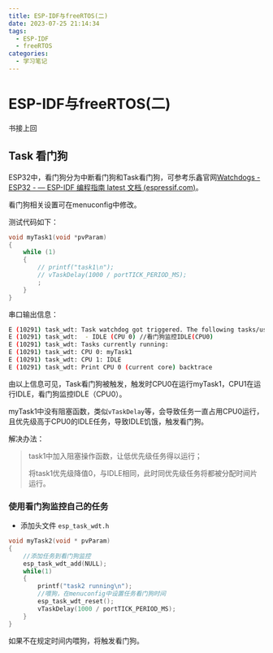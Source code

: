 ```yaml
---
title: ESP-IDF与freeRTOS(二)
date: 2023-07-25 21:14:34
tags:
  - ESP-IDF
  - freeRTOS
categories:
  - 学习笔记
---
```


# ESP-IDF与freeRTOS(二)

书接上回


## Task 看门狗

ESP32中，看门狗分为中断看门狗和Task看门狗，可参考乐鑫官网[Watchdogs - ESP32 - — ESP-IDF 编程指南 latest 文档 (espressif.com)](https://docs.espressif.com/projects/esp-idf/zh_CN/latest/esp32/api-reference/system/wdts.html)。

看门狗相关设置可在menuconfig中修改。

测试代码如下：

``` c
void myTask1(void *pvParam)
{
    while (1)
    {
        // printf("task1\n");
        // vTaskDelay(1000 / portTICK_PERIOD_MS);
        ;
    }
}
```

串口输出信息：

``` bash
E (10291) task_wdt: Task watchdog got triggered. The following tasks/users did not reset the watchdog in time:
E (10291) task_wdt:  - IDLE (CPU 0) //看门狗监控IDLE(CPU0)
E (10291) task_wdt: Tasks currently running:
E (10291) task_wdt: CPU 0: myTask1
E (10291) task_wdt: CPU 1: IDLE
E (10291) task_wdt: Print CPU 0 (current core) backtrace
```

由以上信息可见，Task看门狗被触发，触发时CPU0在运行myTask1，CPU1在运行IDLE，看门狗监控IDLE（CPU0）。

myTask1中没有阻塞函数，类似`vTaskDelay`等，会导致任务一直占用CPU0运行，且优先级高于CPU0的IDLE任务，导致IDLE饥饿，触发看门狗。

解决办法：

>  task1中加入阻塞操作函数，让低优先级任务得以运行；
>
> 将task1优先级降值0，与IDLE相同，此时同优先级任务将都被分配时间片运行。

### 使用看门狗监控自己的任务

- 添加头文件 `esp_task_wdt.h`

``` c
void myTask2(void * pvParam)
{
    //添加任务到看门狗监控
    esp_task_wdt_add(NULL);
    while(1)
    {
        printf("task2 running\n");
        //喂狗，在menuconfig中设置任务看门狗时间
        esp_task_wdt_reset();
        vTaskDelay(1000 / portTICK_PERIOD_MS);
    }
}
```

如果不在规定时间内喂狗，将触发看门狗。